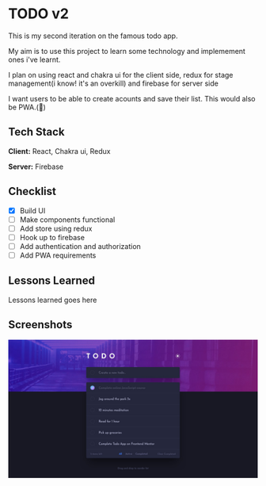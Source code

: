 # TODO v2

This is my second iteration on the famous todo app.

My aim is to use this project to learn some technology and implemement ones i've learnt.

I plan on using react and chakra ui for the client side, redux for stage management(i know! it's an overkill) and firebase for server side

I want users to be able to create acounts and save their list. This would also be PWA.(🤞)

## Tech Stack

**Client:** React, Chakra ui, Redux

**Server:** Firebase

## Checklist

- [x] Build UI
- [ ] Make components functional
- [ ] Add store using redux
- [ ] Hook up to firebase
- [ ] Add authentication and authorization
- [ ] Add PWA requirements

## Lessons Learned

Lessons learned goes here

## Screenshots

![App Screenshot](./public/design.jpg)
